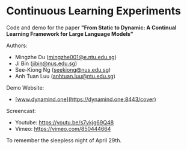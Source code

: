 # Continuous Learning Experiments

Code and demo for the paper **"From Static to Dynamic: A Continual Learning Framework for Large Language Models"**

Authors: 
- Mingzhe Du (mingzhe001@e.ntu.edu.sg)
- Ji Bin (jibin@nus.edu.sg)
- See-Kiong Ng (seekiong@nus.edu.sg)
- Anh Tuan Luu (anhtuan.luu@ntu.edu.sg)

Demo Website:
- [www.dynamind.one](https://dynamind.one:8443/cover)

Screencast:
- Youtube: https://youtu.be/s7vkjg69Q48
- Vimeo: https://vimeo.com/850444664
  

To remember the sleepless night of April 29th.
